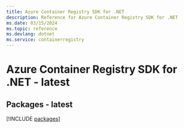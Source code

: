 ```yaml
---
title: Azure Container Registry SDK for .NET
description: Reference for Azure Container Registry SDK for .NET
ms.date: 03/15/2024
ms.topic: reference
ms.devlang: dotnet
ms.service: containerregistry
---
```

# Azure Container Registry SDK for .NET - latest
## Packages - latest
[!INCLUDE [packages](container-registry-index.md)]